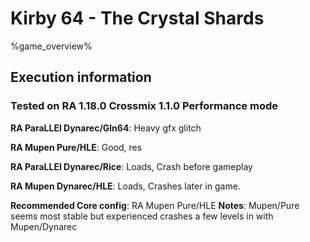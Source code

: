 # Kirby 64 - The Crystal Shards 

%game_overview%

## Execution information

### Tested on RA 1.18.0 Crossmix 1.1.0 Performance mode

**RA ParaLLEl Dynarec/Gln64**: Heavy gfx glitch

**RA Mupen Pure/HLE**: Good, res

**RA ParaLLEl Dynarec/Rice**: Loads, Crash before gameplay

**RA Mupen Dynarec/HLE**: Loads, Crashes later in game.

**Recommended Core config**: RA Mupen Pure/HLE
**Notes**: Mupen/Pure seems most stable but experienced crashes a few levels in with Mupen/Dynarec